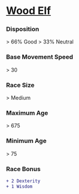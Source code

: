 # **[Wood Elf](https://www.dndbeyond.com/races/elf#WoodElf)**
### **Disposition**
\> 66% Good
\> 33% Neutral
### **Base Movement Speed**
\> 30
### **Race Size**
\> Medium
### **Maximum Age**
\> 675
### **Minimum Age**
\> 75
### **Race Bonus**
```diff
+ 2 Dexterity
+ 1 Wisdom
```
